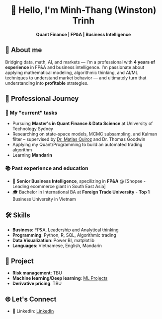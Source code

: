 <h1 align="center">👋 Hello, I'm Minh-Thang (Winston) Trinh</h1>

<p align="center">
  <b>Quant Finance | FP&A | Business Intelligence</b><br/>
</p>

## 🚀 About me

Bridging data, math, AI, and markets — I’m a professional with **4 years of experience** in FP&A and business intelligence. I’m passionate about applying mathematical modeling, algorithmic thinking, and AI/ML techniques to understand market behavior — and ultimately turn that understanding into **profitable** strategies.


## 🎯 **Professional Journey**

### 🧠 My "current" tasks
- Pursuing **Master's in Quant Finance & Data Science** at University of Technology Sydney
- Researching on state-space models, MCMC subsampling, and Kalman filter – supervised by [Dr. Matias Quiroz](http://matiasquiroz.com) and Dr. Thomas Goodwin
- Applying my Quant/Programming to build an automated trading algorithm
- Learning **Mandarin**

### 📚 Past experience and education
- 💼 **Senior Business Intelligence**, specilizing in **FP&A** @ [Shopee - Leading ecommerce giant in South East Asia]
- 🎓 Bachelor in International BA at **Foreign Trade University** - **Top 1** Business University in Vietnam

## 🛠️ **Skills**
- **Business**: FP&A, Leadership and Analytical thinking
- **Programming**: Python, R, SQL, Algorithmic trading
- **Data Visualization**: Power BI, matplotlib
- **Languages**: Vietnamese, English, Mandarin

## 🧠 **Project**
- **Risk management**: TBU
- **Machine learning/Deep learning**: [ML Projects](https://github.com/thangtm58/quant-finance/tree/main/machine_learning)
- **Derivative pricing**: TBU

## 🌐 Let's Connect
- 💼 LinkedIn: [LinkedIn](https://linkedin.com/in/thangtm589)
